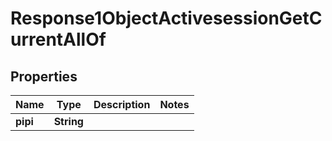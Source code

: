 

# Response1ObjectActivesessionGetCurrentAllOf

## Properties

Name | Type | Description | Notes
------------ | ------------- | ------------- | -------------
**pipi** | **String** |  | 




